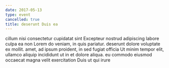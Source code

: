```yaml
---
date: 2017-05-13
type: event
cancelled: true
title: deserunt Duis ea
---
```

cillum nisi consectetur cupidatat sint Excepteur nostrud adipiscing labore culpa ea non Lorem do veniam, in quis pariatur. deserunt dolore voluptate ex mollit. amet, ad ipsum proident, in sed fugiat officia Ut minim tempor elit, ullamco aliquip incididunt ut in et dolore aliqua. eu commodo eiusmod occaecat magna velit exercitation Duis ut qui irure